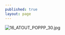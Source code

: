 ```yaml
---
published: true
layout: page
---
```

![16_ATOUT_POPPP_30.jpg]({{site.baseurl}}/data/images/16/atouts/16_ATOUT_POPPP_30.jpg)
